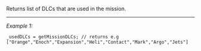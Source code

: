 Returns list of DLCs that are used in the mission.


---
*Example 1:*
```sqf
_usedDLCs = getMissionDLCs; // returns e.g ["Orange","Enoch","Expansion","Heli","Contact","Mark","Argo","Jets"]
```